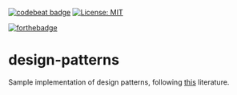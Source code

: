 [![codebeat badge](https://codebeat.co/badges/0af59ee8-fcce-4dee-aaf5-8fae935fb0b9)](https://codebeat.co/projects/github-com-pixelstuermer-design-patterns-master)
[![License: MIT](https://img.shields.io/badge/License-MIT-yellow.svg)](https://opensource.org/licenses/MIT)

[![forthebadge](http://forthebadge.com/images/badges/contains-cat-gifs.svg)](http://forthebadge.com)

# design-patterns
Sample implementation of design patterns, following [this](https://www.amazon.de/Entwurfsmuster-von-Kopf-bis-Fuß-ebook/dp/B06XJCQZ2L/ref=sr_1_1?ie=UTF8&qid=1507752492&sr=8-1&keywords=entwurfsmuster+von+kopf+bis+fuß) literature.
